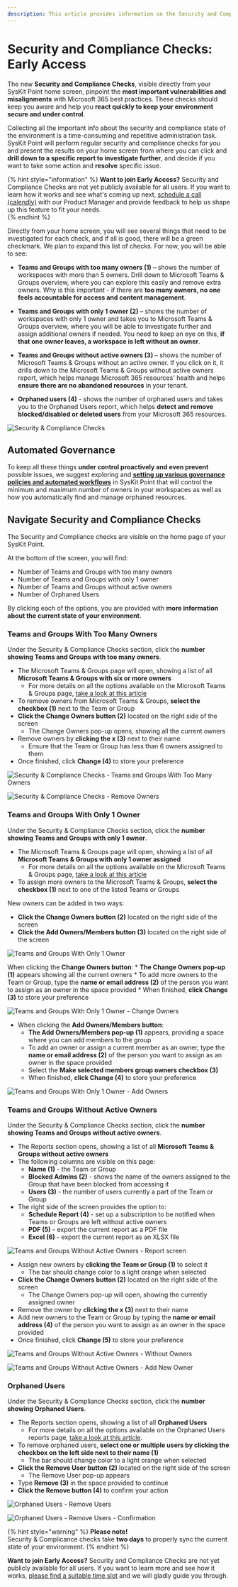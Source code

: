 ```yaml
---
description: This article provides information on the Security and Compliance checks feature in SysKit Point.
---
```


# Security and Compliance Checks: Early Access 

The new **Security and Compliance Checks**, visible directly from your SysKit Point home screen, pinpoint the **most important vulnerabilities and misalignments** with Microsoft 365 best practices. These checks should keep you aware and help you **react quickly to keep your environment secure and under control**.

Collecting all the important info about the security and compliance state of the environment is a time-consuming and repetitive administration task. SysKit Point will perform regular security and compliance checks for you and present the results on your home screen from where you can click and **drill down to a specific report to investigate further**, and decide if you want to take some action and **resolve** specific issue. 


{% hint style="information" %}
**Want to join Early Access?** Security and Compliance Checks are not yet publicly available for all users. If you want to learn how it works and see what's coming up next, [schedule a call (calendly)](https://calendly.com/d/yjj-7y5-sky/syskit-point-early-access-program) with our Product Manager and provide feedback to help us shape up this feature to fit your needs.   
{% endhint %}


Directly from your home screen, you will see several things that need to be investigated for each check, and if all is good, there will be a green checkmark. We plan to expand this list of checks. For now, you will be able to see: 

* **Teams and Groups with too many owners (1)** – shows the number of workspaces with more than 5 owners. Drill down to Microsoft Teams & Groups overview, where you can explore this easily and remove extra owners. Why is this important - if there are **too many owners, no one feels accountable for access and content management**. 

* **Teams and Groups with only 1 owner (2)** – shows the number of workspaces with only 1 owner and takes you to Microsoft Teams & Groups overview, where you will be able to investigate further and assign additional owners if needed. You need to keep an eye on this, **if that one owner leaves, a workspace is left without an owner**. 

* **Teams and Groups without active owners (3)** – shows the number of Microsoft Teams & Groups without an active owner. If you click on it, it drills down to the Microsoft Teams & Groups without active owners report, which helps manage Microsoft 365 resources' health and helps **ensure there are no abandoned resources** in your tenant. 

* **Orphaned users (4)** - shows the number of orphaned users and takes you to the Orphaned Users report, which helps **detect and remove blocked/disabled or deleted users** from your Microsoft 365 resources. 

![Security & Compliance Checks](../.gitbook/assets/security-and-compliance-checks_home-page.png)

## Automated Governance

To keep all these things **under control proactively and even prevent** possible issues, we suggest exploring and [**setting up various governance policies and automated workflows**](../governance-and-automation/automated-workflows/README.md) in SysKit Point that will control the minimum and maximum number of owners in your workspaces as well as how you automatically find and manage orphaned resources. 
 
## Navigate Security and Compliance Checks

The Security and Compliance checks are visible on the home page of your SysKit Point. 

At the bottom of the screen, you will find:
  * Number of Teams and Groups with too many owners
  * Number of Teams and Groups with only 1 owner
  * Number of Teams and Groups without active owners 
  * Number of Orphaned Users 

By clicking each of the options, you are provided with **more information about the current state of your environment**. 

### Teams and Groups With Too Many Owners

Under the Security & Compliance Checks section, click the **number showing Teams and Groups with too many owners**.

  * The Microsoft Teams & Groups page will open, showing a list of all **Microsoft Teams & Groups with six or more owners** 
    * For more details on all the options available on the Microsoft Teams & Groups page, [ take a look at this article](../reporting/inventory-reports.md#microsoft-teams-and-groups-report)
  * To remove owners from Microsoft Teams & Groups, **select the checkbox (1)** next to the Team or Group
  * **Click the Change Owners button (2)** located on the right side of the screen
    * The Change Owners pop-up opens, showing all the current owners
  * Remove owners by **clicking the x (3)** next to their name
    * Ensure that the Team or Group has less than 6 owners assigned to them
  * Once finished, click **Change (4)** to store your preference

![Security & Compliance Checks - Teams and Groups With Too Many Owners](../.gitbook/assets/security-and-compliance-checks_too-many-owners.png)

![Security & Compliance Checks - Remove Owners ](../.gitbook/assets/security-and-compliance-checks_remove-owners.png)

### Teams and Groups With Only 1 Owner

Under the Security & Compliance Checks section, click the **number showing Teams and Groups with only 1 owner**.

  * The Microsoft Teams & Groups page will open, showing a list of all **Microsoft Teams & Groups with only 1 owner assigned** 
    * For more details on all the options available on the Microsoft Teams & Groups page, [ take a look at this article](../reporting/inventory-reports.md#microsoft-teams-and-groups-report)
  * To assign more owners to the Microsoft Teams & Groups, **select the checkbox (1)** next to one of the listed Teams or Groups
  
New owners can be added in two ways:
  * **Click the Change Owners button (2)** located on the right side of the screen
  * **Click the Add Owners/Members button (3)** located on the right side of the screen

![Teams and Groups With Only 1 Owner](../.gitbook/assets/security-and-compliance-checks_one-owner.png)
  
When clicking the **Change Owners button**:
    * **The Change Owners pop-up (1)** appears showing all the current owners
    * To add more owners to the Team or Group, type the **name or email address (2)** of the person you want to assign as an owner in the space provided
    * When finished, **click Change (3)** to store your preference

![Teams and Groups With Only 1 Owner - Change Owners](../.gitbook/assets/security-and-compliance-checks_add-new-owners.png)

 * When clicking the **Add Owners/Members button**:
    * **The Add Owners/Members pop-up (1)** appears, providing a space where you can add members to the group
    * To add an owner or assign a current member as an owner, type the **name or email address (2)** of the person you want to assign as an owner in the space provided
    * Select the **Make selected members group owners checkbox (3)**
    * When finished, **click Change (4)** to store your preference

![Teams and Groups With Only 1 Owner - Add Owners](../.gitbook/assets/security-and-compliance-checks_add-members-owners.png)

### Teams and Groups Without Active Owners 

Under the Security & Compliance Checks section, click the **number showing Teams and Groups without active owners**.

  * The Reports section opens, showing a list of all **Microsoft Teams & Groups without active owners** 
  * The following columns are visible on this page:
    * **Name (1)** - the Team or Group
    * **Blocked Admins (2)** - shows the name of the owners assigned to the Group that have been blocked from accessing it
    * **Users (3)** - the number of users currently a part of the Team or Group
  * The right side of the screen provides the option to:
    * **Schedule Report (4)** - set up a subscription to be notified when Teams or Groups are left without active owners
    * **PDF (5)** - export the current report as a PDF file
    * **Excel (6)** - export the current report as an XLSX file

![Teams and Groups Without Active Owners - Report screen](../.gitbook/assets/security-and-compliance-checks_no-owners.png)

  * Assign new owners by **clicking the Team or Group (1)** to select it 
    * The bar should change color to a light orange when selected
  * **Click the Change Owners button (2)** located on the right side of the screen
    * The Change Owners pop-up will open, showing the currently assigned owner
  * Remove the owner by **clicking the x (3)** next to their name
  * Add new owners to the Team or Group by typing the **name or email address (4)** of the person you want to assign as an owner in the space provided
 * Once finished, click **Change (5)** to store your preference

![Teams and Groups Without Active Owners - Without Owners](../.gitbook/assets/security-and-compliance-checks_no-owners-selection.png)

![Teams and Groups Without Active Owners - Add New Owner](../.gitbook/assets/security-and-compliance-checks_no-owners-add.png)

### Orphaned Users

Under the Security & Compliance Checks section, click the **number showing Orphaned Users**.

  * The Reports section opens, showing a list of all **Orphaned Users** 
    * For more details on all the options available on the Orphaned Users reports page, [take a look at this article](../reporting/cleanup-and-health-reports.md#orphaned-users).
  * To remove orphaned users, **select one or multiple users by clicking the checkbox on the left side next to their name (1)**
    * The bar should change color to a light orange when selected
  * **Click the Remove User button (2)** located on the right side of the screen
    * The Remove User pop-up appears
  * Type **Remove (3)** in the space provided to continue
  * **Click the Remove button (4)** to confirm your action

![Orphaned Users - Remove Users](../.gitbook/assets/security-and-compliance-checks_orphaned-users.png)

![Orphaned Users - Remove Users - Confirmation](../.gitbook/assets/security-and-compliance-checks_remove-users-final.png)

{% hint style="warning" %}
**Please note!**  
Security & Complicance checks take **two days** to properly sync the current state of your environment. 
{% endhint %}

**Want to join Early Access?** Security and Compliance Checks are not yet publicly available for all users. If you want to learn more and see how it works, [please find a suitable time slot](https://calendly.com/d/yjj-7y5-sky/syskit-point-early-access-program) and we will gladly guide you through.
